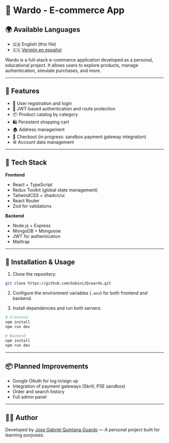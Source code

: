 # 🛒 Wardo - E-commerce App

## 🌍 Available Languages

- 🇬🇧 English (this file)
- 🇪🇸 [Versión en español](README.es.md)

Wardo is a full-stack e-commerce application developed as a personal, educational project. It allows users to explore products, manage authentication, simulate purchases, and more.

---

## 🚀 Features

- 🧾 User registration and login
- 🔐 JWT-based authentication and route protection
- 📦 Product catalog by category
- 🛍️ Persistent shopping cart
- 🏠 Address management
- 🧾 Checkout (in progress: sandbox payment gateway integration)
- ⚙️ Account data management

---

## 🧱 Tech Stack

**Frontend**  
- React + TypeScript  
- Redux Toolkit (global state management)  
- TailwindCSS + shadcn/ui  
- React Router  
- Zod for validations

**Backend**  
- Node.js + Express  
- MongoDB + Mongoose  
- JWT for authentication  
- Mailtrap

---

## 🔧 Installation & Usage

1. Clone the repository:
```bash
git clone https://github.com/GabiniJQ/wardo.git
```

2. Configure the environment variables (`.env`) for both frontend and backend.

3. Install dependencies and run both servers:
```bash
# Frontend
npm install
npm run dev

# Backend
npm install
npm run dev
```

---

## 📦 Planned Improvements

- Google OAuth for log in/sign up
- Integration of payment gateways (Skrill, PSE sandbox)
- Order and search history
- Full admin panel

---

## 🧑‍💻 Author

Developed by [Jose Gabriel Quintana Guardo](https://www.linkedin.com/in/joseguardoq/) — A personal project built for learning purposes.
